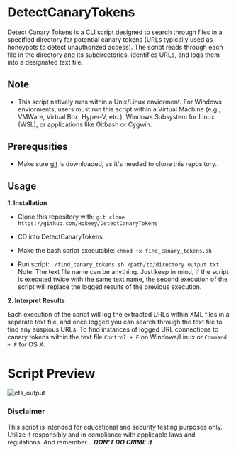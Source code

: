 # DetectCanaryTokens
Detect Canary Tokens is a CLI script designed to search through files in a specified directory for potential canary tokens (URLs typically used as honeypots to detect unauthorized access). The script reads through each file in the directory and its subdirectories, identifies URLs, and logs them into a designated text file.

## Note

* This script natively runs within a Unix/Linux enviorment. For Windows enviorments, users must run this script within a Virtual Machine (e.g., VMWare, Virtual Box, Hyper-V, etc.), Windows Subsystem for Linux (WSL), or applications like Gitbash or Cygwin.

## Prerequsities
* Make sure [git](https://git-scm.com/downloads) is downloaded, as it's needed to clone this repository.

## Usage

**1. Installation**

 - Clone this repository with: ```git clone https://github.com/Hokeey/DetectCanaryTokens```
 
 - CD into DetectCanaryTokens
 
 - Make the bash script executable: ```chmod +x find_canary_tokens.sh```
 
 - Run script: ```./find_canary_tokens.sh /path/to/directory output.txt ```
Note: The text file name can be anything. Just keep in mind, if the script is executed twice with the same text name, the second execution of the script will replace the logged results of the previous execution. 

**2. Interpret Results**

Each execution of the script will log the extracted URLs within XML files in a separate text file, and once logged you can search through the text file to find any suspious URLs. To find instances of logged URL connections to canary tokens within the text file ```Control + F``` on Windows/Linux or ```Command + F``` for OS X.

# Script Preview 

![cts_output](https://github.com/user-attachments/assets/8a52c845-f876-49dc-8b35-bc2d58c85a9a)

### Disclaimer

This script is intended for educational and security testing purposes only. Utilize it responsibly and in compliance with applicable laws and regulations. And remember... ***DON'T DO CRIME :)***
    










 
